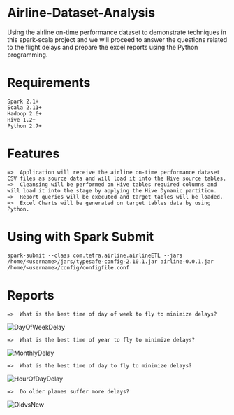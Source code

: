 # Airline-Dataset-Analysis

Using the airline on-time performance dataset to demonstrate techniques in this spark-scala project and we will proceed to answer the questions related to the flight delays and prepare the excel reports using the Python programming.

# Requirements
    
    Spark 2.1+                                                                                                               
    Scala 2.11+                                                                                                                      
    Hadoop 2.6+                                                                                                          
    Hive 1.2+                                                                                                           
    Python 2.7+
                                                                                                                                 
# Features
 
    =>  Application will receive the airline on-time performance dataset CSV files as source data and will load it into the Hive source tables.
    =>  Cleansing will be performed on Hive tables required columns and will load it into the stage by applying the Hive Dynamic partition.
    =>  Report queries will be executed and target tables will be loaded.
    =>  Excel Charts will be generated on target tables data by using Python.

# Using with Spark Submit

    spark-submit --class com.tetra.airline.airlineETL --jars /home/<username>/jars/typesafe-config-2.10.1.jar airline-0.0.1.jar /home/<username>/config/configfile.conf
    
# Reports
    
    =>  What is the best time of day of week to fly to minimize delays?

![DayOfWeekDelay](/uploads/4f1854708abeae03ec0229017a33a979/DayOfWeekDelay.JPG)    
   
    =>  What is the best time of year to fly to minimize delays?
    
![MonthlyDelay](/uploads/d37af233caa8c9b556f73ca82e42e780/MonthlyDelay.JPG)
    
    =>  What is the best time of day to fly to minimize delays?
    
![HourOfDayDelay](/uploads/c07d40f81bf3367f84eb2d06063ce3b0/HourOfDayDelay.JPG)    
    
    =>  Do older planes suffer more delays?
    
![OldvsNew](/uploads/5ddcf6625df307cc835355849b9de9f1/OldvsNew.JPG)    
